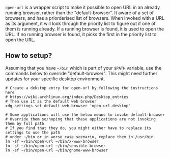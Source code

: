 `open-url` is a wrapper script to make it possible to open URL in an already running browser, rather than the
"default-browser". It aware of a set of browsers, and has a priorderised list of browsers. When invoked with a URL as
its argument, it will look through the priority list to figure out if one of them is running already. If a running
browser is found, it is used to open the URL. If no running browser is found, it picks the first in the priority list to
open the URL.

## How to setup?

Assuming that you have `~/bin` which is part of your `$PATH` variable, use the commands below to override
"default-browser". This might need further updates for your specific desktop environment.

```
# Create a dekstop entry for open-url by following the instructions here
# https://wiki.archlinux.org/index.php/Desktop_entries
# Then use it as the default web browser
xdg-settings set default-web-browser 'open-url.desktop'

# Some applications will use the below means to invoke default-browser
# Override them so/hoping that these applications are not invoking them by full path
# If you find that they do, you might either have to replace its settings to use the path
# under ~/bin or in worse case scenario, replace them in /usr/bin
ln -sf ~/bin/open-url ~/bin/x-www-browser
ln -sf ~/bin/open-url ~/bin/sensible-browser
ln -sf ~/bin/open-url ~/bin/gnome-www-browser
```

